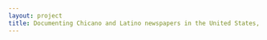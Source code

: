 ```yaml
--- 
layout: project 
title: Documenting Chicano and Latino newspapers in the United States, 1835-1989
---
```



